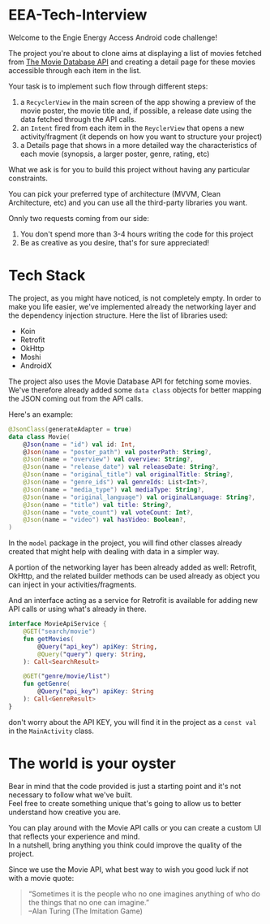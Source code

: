 # EEA-Tech-Interview

Welcome to the Engie Energy Access Android code challenge!

The project you're about to clone aims at displaying a list of movies fetched from [The Movie Database API](https://developers.themoviedb.org/3/getting-started/introduction) and creating
a detail page for these movies accessible through each item in the list.

Your task is to implement such flow through different steps:
1. a `RecyclerView` in the main screen of the app showing a preview of the movie poster, the movie title and, if possible, a release date using the data fetched through the API calls.
2. an `Intent` fired from each item in the `ReyclerView` that opens a new activity/fragment (it depends on how you want to structure your project)
3. a Details page that shows in a more detailed way the characteristics of each movie (synopsis, a larger poster, genre, rating, etc)

What we ask is for you to build this project without having any particular constraints. 

You can pick your preferred type of architecture (MVVM, Clean Architecture, etc) and you can use all the third-party libraries you want.

Onnly two requests coming from our side:
1. You don't spend more than 3-4 hours writing the code for this project
2. Be as creative as you desire, that's for sure appreciated!


# Tech Stack
The project, as you might have noticed, is not completely empty. In order to make you life easier, we've implemented already the networking layer 
and the dependency injection structure. Here the list of libraries used:
- Koin
- Retrofit
- OkHttp
- Moshi
- AndroidX

The project also uses the Movie Database API for fetching some movies. <br >
We've therefore already added some `data class` objects for better mapping the JSON coming out from the API calls.

Here's an example:<br />
```kotlin
@JsonClass(generateAdapter = true)
data class Movie(
    @Json(name = "id") val id: Int,
    @Json(name = "poster_path") val posterPath: String?,
    @Json(name = "overview") val overview: String?,
    @Json(name = "release_date") val releaseDate: String?,
    @Json(name = "original_title") val originalTitle: String?,
    @Json(name = "genre_ids") val genreIds: List<Int>?,
    @Json(name = "media_type") val mediaType: String?,
    @Json(name = "original_language") val originalLanguage: String?,
    @Json(name = "title") val title: String?,
    @Json(name = "vote_count") val voteCount: Int?,
    @Json(name = "video") val hasVideo: Boolean?,
)
```

In the `model` package in the project, you will find other classes already created that might help with dealing with data in a simpler way. 

A portion of the networking layer has been already added as well: Retrofit, OkHttp, and the related builder methods can be used already as 
object you can inject in your activities/fragments.

And an interface acting as a service for Retrofit is available for adding new API calls or using what's already in there.<br />
```kotlin
interface MovieApiService {
    @GET("search/movie")
    fun getMovies(
        @Query("api_key") apiKey: String,
        @Query("query") query: String,
    ): Call<SearchResult>

    @GET("genre/movie/list")
    fun getGenre(
        @Query("api_key") apiKey: String
    ): Call<GenreResult>
}
```

don't worry about the API KEY, you will find it in the project as a `const val` in the `MainActivity` class.

# The world is your oyster
Bear in mind that the code provided is just a starting point and it's not necessary to follow what we've built.<br />
Feel free to create something unique that's going to allow us to better understand how creative you are.

You can play around with the Movie API calls or you can create a custom UI that reflects your experience and mind. <br />
In a nutshell, bring anything you think could improve the quality of the project.

Since we use the Movie API, what best way to wish you good luck if not with a movie quote:<br />
> “Sometimes it is the people who no one imagines anything of who do the things that no one can imagine.”<br />
–Alan Turing (The Imitation Game)

